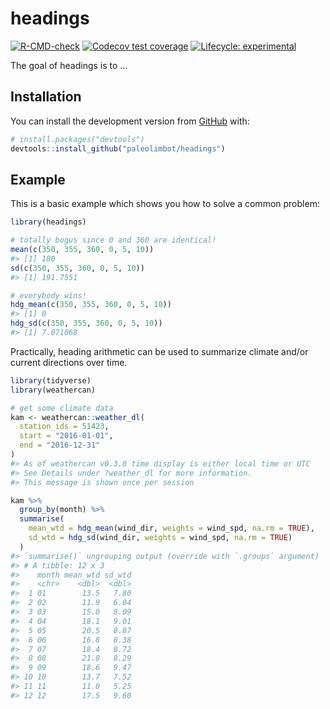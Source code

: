 
<!-- README.md is generated from README.Rmd. Please edit that file -->

# headings

<!-- badges: start -->

[![R-CMD-check](https://github.com/paleolimbot/headings/workflows/R-CMD-check/badge.svg)](https://github.com/paleolimbot/headings/actions)
[![Codecov test
coverage](https://codecov.io/gh/paleolimbot/headings/branch/master/graph/badge.svg)](https://codecov.io/gh/paleolimbot/headings?branch=master)
[![Lifecycle:
experimental](https://img.shields.io/badge/lifecycle-experimental-orange.svg)](https://lifecycle.r-lib.org/articles/stages.html#experimental)
<!-- badges: end -->

The goal of headings is to …

## Installation

You can install the development version from
[GitHub](https://github.com/) with:

``` r
# install.packages("devtools")
devtools::install_github("paleolimbot/headings")
```

## Example

This is a basic example which shows you how to solve a common problem:

``` r
library(headings)

# totally bogus since 0 and 360 are identical!
mean(c(350, 355, 360, 0, 5, 10))
#> [1] 180
sd(c(350, 355, 360, 0, 5, 10))
#> [1] 191.7551

# everybody wins!
hdg_mean(c(350, 355, 360, 0, 5, 10))
#> [1] 0
hdg_sd(c(350, 355, 360, 0, 5, 10))
#> [1] 7.071068
```

Practically, heading arithmetic can be used to summarize climate and/or
current directions over time.

``` r
library(tidyverse)
library(weathercan)

# get some climate data
kam <- weathercan::weather_dl(
  station_ids = 51423,
  start = "2016-01-01",
  end = "2016-12-31"
)
#> As of weathercan v0.3.0 time display is either local time or UTC
#> See Details under ?weather_dl for more information.
#> This message is shown once per session

kam %>% 
  group_by(month) %>% 
  summarise(
    mean_wtd = hdg_mean(wind_dir, weights = wind_spd, na.rm = TRUE),
    sd_wtd = hdg_sd(wind_dir, weights = wind_spd, na.rm = TRUE)
  )
#> `summarise()` ungrouping output (override with `.groups` argument)
#> # A tibble: 12 x 3
#>    month mean_wtd sd_wtd
#>    <chr>    <dbl>  <dbl>
#>  1 01        13.5   7.80
#>  2 02        11.9   6.04
#>  3 03        15.0   8.09
#>  4 04        18.1   9.01
#>  5 05        20.5   8.87
#>  6 06        16.8   8.38
#>  7 07        18.4   8.72
#>  8 08        21.8   8.29
#>  9 09        18.6   9.47
#> 10 10        13.7   7.52
#> 11 11        11.0   5.25
#> 12 12        17.5   9.60
```
